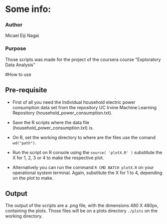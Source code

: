 # Some info:

### Author
Micael Eiji Nagai

### Purpose
Those scripts was made for the project of the coursera course "Exploratory Data Analysis"

#How to use

## Pre-requisite

* First of all you need the Individual household electric power consumption data set from the repository UC Irvine Machine Learning Repository (household_power_consumption.txt).

* Save the R scripts where the data file (household_power_consumption.txt) is.

* On R, set the working directory to where are the files use the comand `wd("path")`.

* Run the script on R console using the `source( 'plotX.R' )` substitute the X for 1, 2, 3 or 4 to make the respective plot.

* Alternatively you can run the command `R CMD BATCH plotX.R` on your operational system terminal. Again, substitute the X for 1 to 4, depending on the plot to make.

## Output

The output of the scripts are a .png file, with the dimensions 480 X 480px, containing the plots. Those files will be on a plots directory `./plots` on the working directory. 
